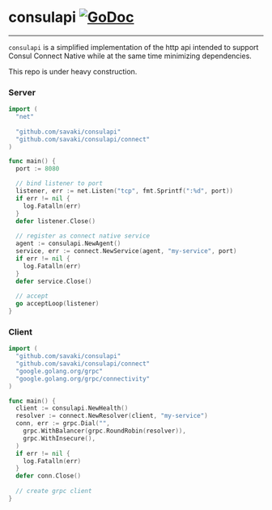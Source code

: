 # consulapi [![GoDoc](https://godoc.org/github.com/savaki/consulapi?status.svg)](https://godoc.org/github.com/savaki/consulapi)
------------------------------------

`consulapi` is a simplified implementation of the http api intended to 
support Consul Connect Native while at the same time minimizing dependencies.

This repo is under heavy construction.
 
  
### Server

```go
import (
  "net"
	
  "github.com/savaki/consulapi"
  "github.com/savaki/consulapi/connect"
)

func main() {
  port := 8080

  // bind listener to port
  listener, err := net.Listen("tcp", fmt.Sprintf(":%d", port))
  if err != nil {
    log.Fatalln(err)
  }
  defer listener.Close()
	
  // register as connect native service
  agent := consulapi.NewAgent()
  service, err := connect.NewService(agent, "my-service", port)
  if err != nil {
  	log.Fatalln(err)
  }
  defer service.Close()
  
  // accept
  go acceptLoop(listener)
}
```

### Client

```go
import (
  "github.com/savaki/consulapi"
  "github.com/savaki/consulapi/connect"
  "google.golang.org/grpc"
  "google.golang.org/grpc/connectivity"
)

func main() {
  client := consulapi.NewHealth()
  resolver := connect.NewResolver(client, "my-service")
  conn, err := grpc.Dial("",
    grpc.WithBalancer(grpc.RoundRobin(resolver)),
    grpc.WithInsecure(),
  )
  if err != nil {
    log.Fatalln(err)
  }
  defer conn.Close()
  
  // create grpc client
}
```